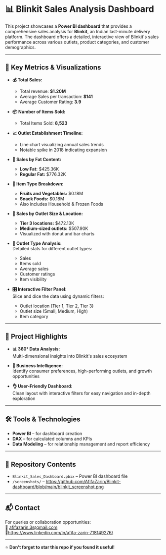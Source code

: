 # 📊 Blinkit Sales Analysis Dashboard

This project showcases a **Power BI dashboard** that provides a comprehensive sales analysis for **Blinkit**, an Indian last-minute delivery platform. The dashboard offers a detailed, interactive view of Blinkit's sales performance across various outlets, product categories, and customer demographics.

---

## 🚀 Key Metrics & Visualizations

- **💰 Total Sales:**  
  - Total revenue: **$1.20M**  
  - Average Sales per transaction: **$141**  
  - Average Customer Rating: **3.9**

- **📦 Number of Items Sold:**  
  - Total Items Sold: **8,523**

- **📈 Outlet Establishment Timeline:**  
  - Line chart visualizing annual sales trends  
  - Notable spike in 2018 indicating expansion

- **🥛 Sales by Fat Content:**  
  - **Low Fat:** $425.36K  
  - **Regular Fat:** $776.32K

- **🍏 Item Type Breakdown:**  
  - **Fruits and Vegetables:** $0.18M  
  - **Snack Foods:** $0.18M  
  - Also includes Household & Frozen Foods

- **🏬 Sales by Outlet Size & Location:**  
  - **Tier 3 locations:** $472.13K  
  - **Medium-sized outlets:** $507.90K  
  - Visualized with donut and bar charts

- **🛒 Outlet Type Analysis:**  
  Detailed stats for different outlet types:
  - Sales
  - Items sold
  - Average sales
  - Customer ratings
  - Item visibility

- **🎛 Interactive Filter Panel:**  
  Slice and dice the data using dynamic filters:
  - Outlet location (Tier 1, Tier 2, Tier 3)  
  - Outlet size (Small, Medium, High)  
  - Item category

---

## 📌 Project Highlights

- **📊 360° Data Analysis:**  
  Multi-dimensional insights into Blinkit's sales ecosystem

- **🧠 Business Intelligence:**  
  Identify consumer preferences, high-performing outlets, and growth opportunities

- **👌 User-Friendly Dashboard:**  
  Clean layout with interactive filters for easy navigation and in-depth exploration

---

## 🛠 Tools & Technologies

- **Power BI** – for dashboard creation  
- **DAX** – for calculated columns and KPIs  
- **Data Modeling** – for relationship management and report efficiency

---

## 📁 Repository Contents

- `Blinkit_Sales_Dashboard.pbix` – Power BI dashboard file  
- `/screenshots/` – https://github.com/AfifaZarin/Blinkit-dashboard/blob/main/blinkit_screenshot.png

---

## 📬 Contact

For queries or collaboration opportunities:  
📧 afifazarin.3@gmail.com  
🔗https://www.linkedin.com/in/afifa-zarin-718149276/

---

⭐ **Don't forget to star this repo if you found it useful!**
